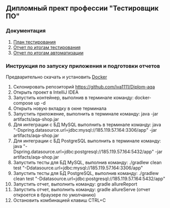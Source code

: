 ## Дипломный прект профессии "Тестировщик ПО"


### Документация
1. [План тестирования](https://github.com/iva1111/Diplom-aqa/blob/main/Plan.md)
2. [Отчет по итогам тестирования](https://github.com/iva1111/Diplom-aqa/blob/main/Report.md)
3. [Отчет по итогам автоматизации](https://github.com/iva1111/Diplom-aqa/blob/main/Summary.md)

### Инструкция по запуску приложения и подготовки отчетов
Предварительно скачать и установить [Docker](https://www.docker.com)

1. Cклонировать репозиторий https://github.com/iva1111/Diplom-aqa 
2. Открыть проект в IntelliJ IDEA
3. Запустить контейнер, выполнив в терминале команду: docker-compose up -d
4. Открыть новую вкладку в окне терминала
5. Запустить приложение, выполнить в терминале команду: java -jar artifacts/aqa-shop.jar
6. Для интеграции с БД MySQL выполнить в терминале команду: java "-Dspring.datasource.url=jdbc:mysql://185.119.57.164:3306/app" -jar artifacts/aqa-shop.jar
7. Для интеграции с БД PostgreSQL выполнить в терминале команду: java "-Dspring.datasource.url=jdbc:postgresql://185.119.57.164:5432/app" -jar artifacts/aqa-shop.jar
8. Запустить тесты для БД MySQL, выполнив команду: ./gradlew clean test "-Ddatasource.url=jdbc:mysql://185.119.57.164:3306/app"
9. Запустить тесты для БД PostgreSQL, выполнив команду: ./gradlew clean test "-Ddatasource.url=jdbc:postgresql://185.119.57.164:5432/app"
10. Запустить отчет, выполнить команду: gradle allureReport 
11. Запустить отчет, выполнить команду: gradle allureServe (отчет откроется в браузере по умолчанию)
12. Остановить комбинацией клавиш CTRL+C
